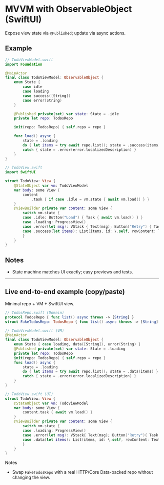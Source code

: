 # MVVM with ObservableObject (SwiftUI)

Expose view state via `@Published`; update via async actions.

## Example

```swift
// TodoViewModel.swift
import Foundation

@MainActor
final class TodoViewModel: ObservableObject {
    enum State {
        case idle
        case loading
        case success([String])
        case error(String)
    }

    @Published private(set) var state: State = .idle
    private let repo: TodosRepo

    init(repo: TodosRepo) { self.repo = repo }

    func load() async {
        state = .loading
        do { let items = try await repo.list(); state = .success(items) }
        catch { state = .error(error.localizedDescription) }
    }
}
```

```swift
// TodoView.swift
import SwiftUI

struct TodoView: View {
    @StateObject var vm: TodoViewModel
    var body: some View {
        content
            .task { if case .idle = vm.state { await vm.load() } }
    }
    @ViewBuilder private var content: some View {
        switch vm.state {
        case .idle: Button("Load") { Task { await vm.load() } }
        case .loading: ProgressView()
        case .error(let msg): VStack { Text(msg); Button("Retry") { Task { await vm.load() } } }
        case .success(let items): List(items, id: \.self, rowContent: Text.init)
        }
    }
}
```

## Notes

- State machine matches UI exactly; easy previews and tests.

---

## Live end-to-end example (copy/paste)

Minimal repo + VM + SwiftUI view.

```swift
// TodosRepo.swift (Domain)
protocol TodosRepo { func list() async throws -> [String] }
struct FakeTodosRepo: TodosRepo { func list() async throws -> [String] { ["Milk","Bread","Eggs"] } }
```

```swift
// TodoViewModel.swift (VM)
@MainActor
final class TodoViewModel: ObservableObject {
    enum State { case loading, data([String]), error(String) }
    @Published private(set) var state: State = .loading
    private let repo: TodosRepo
    init(repo: TodosRepo) { self.repo = repo }
    func load() async {
        state = .loading
        do { let items = try await repo.list(); state = .data(items) }
        catch { state = .error(error.localizedDescription) }
    }
}
```

```swift
// TodoView.swift (UI)
struct TodoView: View {
    @StateObject var vm: TodoViewModel
    var body: some View {
        content.task { await vm.load() }
    }
    @ViewBuilder private var content: some View {
        switch vm.state {
        case .loading: ProgressView()
        case .error(let msg): VStack{ Text(msg); Button("Retry"){ Task { await vm.load() } } }
        case .data(let items): List(items, id: \.self, rowContent: Text.init)
        }
    }
}
```

Notes

- Swap `FakeTodosRepo` with a real HTTP/Core Data-backed repo without changing the view.
